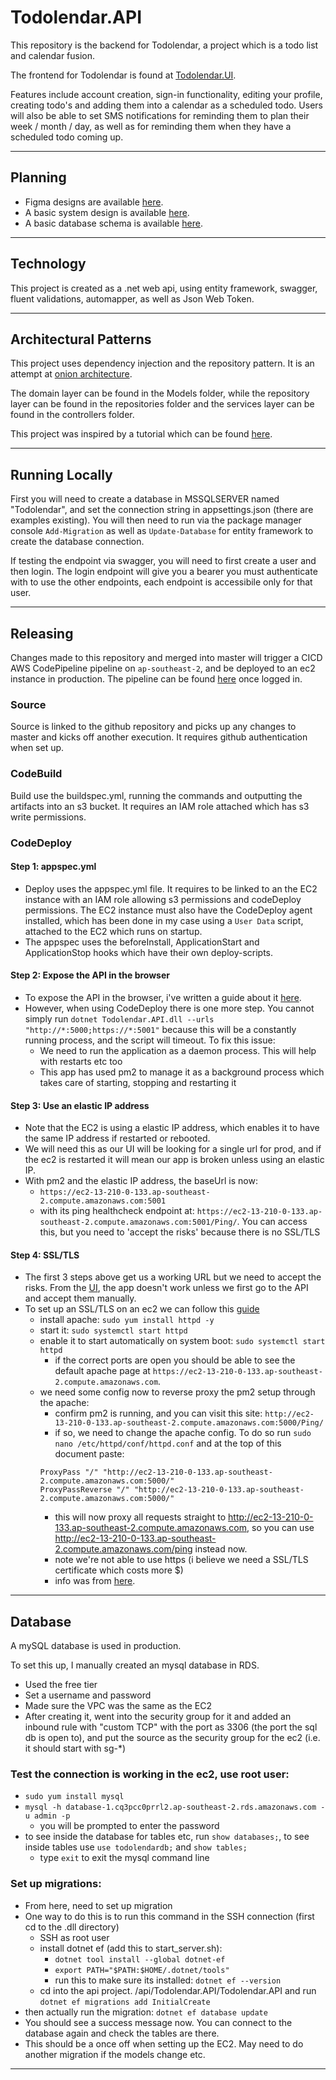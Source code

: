 # Todolendar.API

This repository is the backend for Todolendar, a project which is a todo list and calendar fusion.

The frontend for Todolendar is found at [Todolendar.UI](https://github.com/Mark-Cooper-Janssen-Vooles/Todolendar.UI).

Features include account creation, sign-in functionality, editing your profile, creating todo's and adding them into a calendar as a scheduled todo. Users will also be able to set SMS notifications for reminding them to plan their week / month / day, as well as for reminding them when they have a scheduled todo coming up.

---

## Planning
- Figma designs are available [here](https://www.figma.com/file/ona2QoEu6QzTcyffAervOy/Todolender?node-id=0%3A1&t=KPdD8o2qc6cbYQnZ-0).
- A basic system design is available [here](https://app.diagrams.net/#HMark-Cooper-Janssen-Vooles%2FTodolendar.API%2Fmaster%2FTodolendar%20System%20Design).
- A basic database schema is available [here](https://app.diagrams.net/#HMark-Cooper-Janssen-Vooles%2FTodolendar.API%2Fmaster%2FTodolendar.DB.Schema).

---

## Technology 

This project is created as a .net web api, using entity framework, swagger, fluent validations, automapper, as well as Json Web Token.

---

## Architectural Patterns 

This project uses dependency injection and the repository pattern. It is an attempt at [onion architecture](https://www.codeguru.com/csharp/understanding-onion-architecture/).

The domain layer can be found in the Models folder, while the repository layer can be found in the repositories folder and the services layer can be found in the controllers folder. 

This project was inspired by a tutorial which can be found [here](https://github.com/Mark-Cooper-Janssen-Vooles/dotnet-web-api).

---

## Running Locally 

First you will need to create a database in MSSQLSERVER named "Todolendar", and set the connection string in appsettings.json (there are examples existing). You will then need to run via the package manager console `Add-Migration` as well as `Update-Database` for entity framework to create the database connection.

If testing the endpoint via swagger, you will need to first create a user and then login. The login endpoint will give you a bearer you must authenticate with to use the other endpoints, each endpoint is accessibile only for that user. 

---

## Releasing 

Changes made to this repository and merged into master will trigger a CICD AWS CodePipeline pipeline on `ap-southeast-2`, and be deployed to an ec2 instance in production. 
The pipeline can be found [here](https://ap-southeast-2.console.aws.amazon.com/codesuite/codepipeline/pipelines/todolender-api-pipeline/view?region=ap-southeast-2) once logged in.

### Source
Source is linked to the github repository and picks up any changes to master and kicks off another execution. It requires github authentication when set up.

### CodeBuild 
Build use the buildspec.yml, running the commands and outputting the artifacts into an s3 bucket.
It requires an IAM role attached which has s3 write permissions. 

### CodeDeploy

#### Step 1: appspec.yml
- Deploy uses the appspec.yml file. It requires to be linked to an the EC2 instance with an IAM role allowing s3 permissions and codeDeploy permissions. The EC2 instance must also have the CodeDeploy agent installed, which has been done in my case using a `User Data` script, attached to the EC2 which runs on startup. 
- The appspec uses the beforeInstall, ApplicationStart and ApplicationStop hooks which have their own deploy-scripts.

#### Step 2: Expose the API in the browser
- To expose the API in the browser, i've written a guide about it [here](https://github.com/Mark-Cooper-Janssen-Vooles/devops-webdev-guide#exposing-an-api-on-an-ec2).
- However, when using CodeDeploy there is one more step. You cannot simply run `dotnet Todolendar.API.dll --urls "http://*:5000;https://*:5001"` because this will be a constantly running process, and the script will timeout. To fix this issue:
  - We need to run the application as a daemon process. This will help with restarts etc too 
  - This app has used pm2 to manage it as a background process which takes care of starting, stopping and restarting it 

#### Step 3: Use an elastic IP address
- Note that the EC2 is using a elastic IP address, which enables it to have the same IP address if restarted or rebooted. 
- We will need this as our UI will be looking for a single url for prod, and if the ec2 is restarted it will mean our app is broken unless using an elastic IP.
- With pm2 and the elastic IP address, the baseUrl is now:
  - `https://ec2-13-210-0-133.ap-southeast-2.compute.amazonaws.com:5001` 
  - with its ping healthcheck endpoint at: `https://ec2-13-210-0-133.ap-southeast-2.compute.amazonaws.com:5001/Ping/`. You can access this, but you need to 'accept the risks' because there is no SSL/TLS

#### Step 4: SSL/TLS 
- The first 3 steps above get us a working URL but we need to accept the risks. From the [UI](http://todolender-ui-s3-output.s3-website-ap-southeast-2.amazonaws.com/), the app doesn't work unless we first go to the API and accept them manually. 
- To set up an SSL/TLS on an ec2 we can follow this [guide](https://docs.aws.amazon.com/AWSEC2/latest/UserGuide/SSL-on-amazon-linux-2.html)
  - install apache: `sudo yum install httpd -y`
  - start it: `sudo systemctl start httpd`
  - enable it to start automatically on system boot: `sudo systemctl start httpd`
    - if the correct ports are open you should be able to see the default apache page at `https://ec2-13-210-0-133.ap-southeast-2.compute.amazonaws.com`. 
  - we need some config now to reverse proxy the pm2 setup through the apache:
    - confirm pm2 is running, and you can visit this site: `http://ec2-13-210-0-133.ap-southeast-2.compute.amazonaws.com:5000/Ping/`
    - if so, we need to change the apache config. To do so run `sudo nano /etc/httpd/conf/httpd.conf` and at the top of this document paste: 
    ````
    ProxyPass "/" "http://ec2-13-210-0-133.ap-southeast-2.compute.amazonaws.com:5000/"
    ProxyPassReverse "/" "http://ec2-13-210-0-133.ap-southeast-2.compute.amazonaws.com:5000/"
    ````
    - this will now proxy all requests straight to http://ec2-13-210-0-133.ap-southeast-2.compute.amazonaws.com, so you can use http://ec2-13-210-0-133.ap-southeast-2.compute.amazonaws.com/ping instead now. 
    - note we're not able to use https (i believe we need a SSL/TLS certificate which costs more $)
    - info was from [here](https://medium.com/@iamabhi222/hosting-nodejs-application-on-aws-ec2-amazon-linux-2-ami-using-apache2-web-server-ee87ef14d20).

---

## Database 

A mySQL database is used in production. 

To set this up, I manually created an mysql database in RDS. 
- Used the free tier 
- Set a username and password
- Made sure the VPC was the same as the EC2
- After creating it, went into the security group for it and added an inbound rule with "custom TCP" with the port as 3306 (the port the sql db is open to), and put the source as the security group for the ec2 (i.e. it should start with sg-*)


### Test the connection is working in the ec2, use root user:
  - `sudo yum install mysql`
  - `mysql -h database-1.cq3pcc0prrl2.ap-southeast-2.rds.amazonaws.com -u admin -p`
    - you will be prompted to enter the password
  - to see inside the database for tables etc, run `show databases;`,  to see inside tables use `use todolendardb;` and `show tables;`
    - type `exit` to exit the mysql command line

### Set up migrations:
- From here, need to set up migration
- One way to do this is to run this command in the SSH connection (first cd to the .dll directory)
  - SSH as root user
  - install dotnet ef (add this to start_server.sh):
    - `dotnet tool install --global dotnet-ef`
    - `export PATH="$PATH:$HOME/.dotnet/tools"`
    - run this to make sure its installed: `dotnet ef --version`
  - cd into the api project. /api/Todolendar.API/Todolendar.API and run `dotnet ef migrations add InitialCreate`
- then actually run the migration: `dotnet ef database update`
- You should see a success message now. You can connect to the database again and check the tables are there. 
- This should be a once off when setting up the EC2. May need to do another migration if the models change etc. 

---

